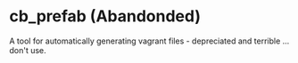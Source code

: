 cb_prefab (Abandonded)
=========

A tool for automatically generating vagrant files - depreciated and terrible ... don't use.
